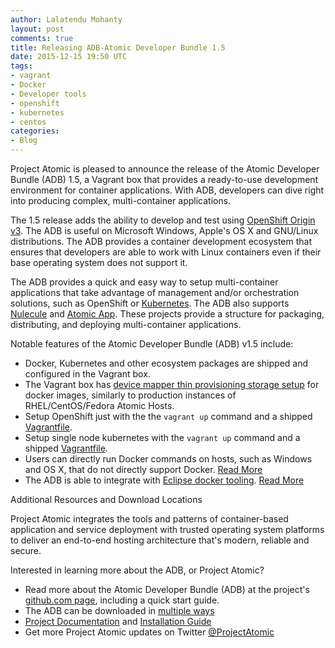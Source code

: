 ```yaml
---
author: Lalatendu Mohanty
layout: post
comments: true
title: Releasing ADB-Atomic Developer Bundle 1.5
date: 2015-12-15 19:50 UTC
tags:
- vagrant
- Docker
- Developer tools
- openshift
- kubernetes
- centos
categories:
- Blog
---
```


Project Atomic is pleased to announce the release of the Atomic Developer Bundle (ADB) 1.5, a Vagrant box that provides a ready-to-use development environment for container applications. With ADB, developers can dive right into producing complex, multi-container applications.

The 1.5 release adds the ability to develop and test using [OpenShift Origin v3](http://www.openshift.org/). The ADB is useful on Microsoft Windows, Apple's OS X and GNU/Linux distributions. The ADB provides a container development ecosystem that ensures that developers are able to work with Linux containers even if their base operating system does not support it.

The ADB provides a quick and easy way to setup multi-container applications that take advantage of management and/or orchestration solutions, such as OpenShift or [Kubernetes](http://kubernetes.io/). The ADB also supports [Nulecule](http://www.projectatomic.io/docs/nulecule/) and [Atomic App](http://www.projectatomic.io/docs/atomicapp/). These projects provide a structure for packaging, distributing, and deploying multi-container applications.

Notable features of the Atomic Developer Bundle (ADB) v1.5 include:

 * Docker, Kubernetes and other ecosystem packages are shipped and configured in the Vagrant box.
 * The Vagrant box has [device mapper thin provisioning storage setup](http://www.projectatomic.io/blog/2015/06/notes-on-fedora-centos-and-docker-storage-drivers/) for docker images, similarly to production instances of RHEL/CentOS/Fedora Atomic Hosts.
 * Setup OpenShift just with the the `vagrant up` command and a shipped [Vagrantfile](https://github.com/projectatomic/adb-atomic-developer-bundle/blob/master/components/centos/centos-with-openshift).
 * Setup single node kubernetes with the `vagrant up` command and a shipped [Vagrantfile](https://github.com/projectatomic/adb-atomic-developer-bundle/tree/master/components/centos/centos-k8s-singlenode-setup).
 * Users can directly run Docker commands on hosts, such as Windows and OS X, that do not directly support Docker.  [Read More](https://github.com/projectatomic/adb-atomic-developer-bundle/blob/master/docs/using.rst#using-the-box-from-the-host)
 * The ADB is able to integrate with [Eclipse docker tooling](https://wiki.eclipse.org/Linux_Tools_Project/Docker_Tooling). [Read More](https://github.com/projectatomic/adb-atomic-developer-bundle/blob/master/components/centos/centos-docker-eclipse/README.rst)

Additional Resources and Download Locations

Project Atomic integrates the tools and patterns of container-based application and service deployment with trusted operating system platforms to deliver an end-to-end hosting architecture that's modern, reliable and secure.

Interested in learning more about the ADB, or Project Atomic? 

 * Read more about the Atomic Developer Bundle (ADB) at the project's [github.com page](https://github.com/projectatomic/adb-atomic-developer-bundle), including a quick start guide.
 * The ADB can be downloaded in [multiple ways](https://github.com/projectatomic/adb-atomic-developer-bundle/blob/master/docs/installing.rst#3-download-the-adb)
 * [Project Documentation](https://github.com/projectatomic/adb-atomic-developer-bundle#documentation) and [Installation Guide](https://github.com/projectatomic/adb-atomic-developer-bundle/blob/master/docs/installing.rst)
 * Get more Project Atomic updates on Twitter [@ProjectAtomic](https://twitter.com/projectatomic)
